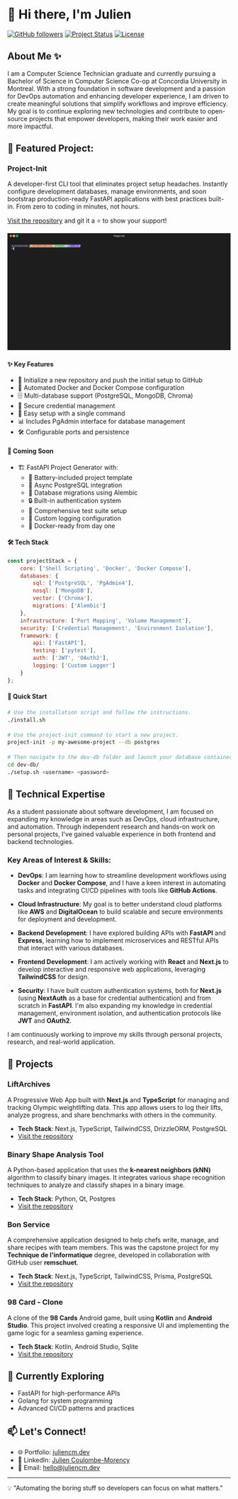 # 👋 Hi there, I'm Julien

[![GitHub followers](https://img.shields.io/github/followers/juliencm-dev?label=Follow&style=social)](https://github.com/juliencm-dev)
[![Project Status](https://img.shields.io/badge/status-active-success.svg)](https://github.com/juliencm-dev/project-init-cli)
[![License](https://img.shields.io/badge/license-MIT-blue.svg)](https://github.com/juliencm-dev/project-init-cli/blob/main/LICENSE)

## About Me ✨
I am a Computer Science Technician graduate and currently pursuing a Bachelor of Science in Computer Science Co-op at Concordia University in Montreal. With a strong foundation in software development and a passion for DevOps automation and enhancing developer experience, I am driven to create meaningful solutions that simplify workflows and improve efficiency. My goal is to continue exploring new technologies and contribute to open-source projects that empower developers, making their work easier and more impactful.

## 🚀 Featured Project:
### Project-Init

A developer-first CLI tool that eliminates project setup headaches. Instantly configure development databases, manage environments, and soon bootstrap production-ready FastAPI applications with best practices built-in. From zero to coding in minutes, not hours.

[Visit the repository](https://github.com/juliencm-dev/project-init-cli) and git it a ⭐ to show your support!


![Project Init CLI Demo](https://raw.githubusercontent.com/juliencm-dev/project-init-cli/main/docs/render1736008111347.gif)

#### ✨ Key Features

- 🚀 Initialize a new repository and push the initial setup to GitHub
- 🐳 Automated Docker and Docker Compose configuration
- 🗄️ Multi-database support (PostgreSQL, MongoDB, Chroma)
- 🔐 Secure credential management
- 🎯 Easy setup with a single command
- 📊 Includes PgAdmin interface for database management
- 🛠️ Configurable ports and persistence

#### 🚧 Coming Soon

- 🏗️ FastAPI Project Generator with:
  - 🔋 Battery-included project template
  - 🐘 Async PostgreSQL integration
  - 🔄 Database migrations using Alembic
  - 🔒 Built-in authentication system
  - 🧪 Comprehensive test suite setup
  - 📝 Custom logging configuration
  - 🐋 Docker-ready from day one

#### 🛠️ Tech Stack

```javascript
const projectStack = {
    core: ['Shell Scripting', 'Docker', 'Docker Compose'],
    databases: {
        sql: ['PostgreSQL', 'PgAdmin4'],
        nosql: ['MongoDB'],
        vector: ['Chroma'],
        migrations: ['Alembic']
    },
    infrastructure: ['Port Mapping', 'Volume Management'],
    security: ['Credential Management', 'Environment Isolation'],
    framework: {
        api: ['FastAPI'],
        testing: ['pytest'],
        auth: ['JWT', 'OAuth2'],
        logging: ['Custom Logger']
    }
};
```

#### 🎯 Quick Start

```bash
# Use the installation script and follow the instructions.
./install.sh

# Use the project-init command to start a new project.
project-init -p my-awesome-project --db postgres

# Then navigate to the dev-db folder and launch your database container!
cd dev-db/
./setup.sh <username> <password>
```

## 💼 Technical Expertise

As a student passionate about software development, I am focused on expanding my knowledge in areas such as DevOps, cloud infrastructure, and automation. Through independent research and hands-on work on personal projects, I've gained valuable experience in both frontend and backend technologies.

### Key Areas of Interest & Skills:
- **DevOps**: I am learning how to streamline development workflows using **Docker** and **Docker Compose**, and I have a keen interest in automating tasks and integrating CI/CD pipelines with tools like **GitHub Actions**.
  
- **Cloud Infrastructure**: My goal is to better understand cloud platforms like **AWS** and **DigitalOcean** to build scalable and secure environments for deployment and development.

- **Backend Development**: I have explored building APIs with **FastAPI** and **Express**, learning how to implement microservices and RESTful APIs that interact with various databases.

- **Frontend Development**: I am actively working with **React** and **Next.js** to develop interactive and responsive web applications, leveraging **TailwindCSS** for design.

- **Security**: I have built custom authentication systems, both for **Next.js** (using **NextAuth** as a base for credential authentication) and from scratch in **FastAPI**. I'm also expanding my knowledge in credential management, environment isolation, and authentication protocols like **JWT** and **OAuth2**.

I am continuously working to improve my skills through personal projects, research, and real-world application.

## 🚀 Projects

### **LiftArchives** 
A Progressive Web App built with **Next.js** and **TypeScript** for managing and tracking Olympic weightlifting data. This app allows users to log their lifts, analyze progress, and share benchmarks with others in the community.
- **Tech Stack**: Next.js, TypeScript, TailwindCSS, DrizzleORM, PostgreSQL
- [Visit the repository](https://github.com/juliencm-dev/liftarchives)

### **Binary Shape Analysis Tool**  
A Python-based application that uses the **k-nearest neighbors (kNN)** algorithm to classify binary images. It integrates various shape recognition techniques to analyze and classify shapes in a binary image. 
- **Tech Stack**: Python, Qt, Postgres
- [Visit the repository](https://github.com/juliencm-dev/BinaryShapeAnalysisTool)

### **Bon Service**  
A comprehensive application designed to help chefs write, manage, and share recipes with team members. This was the capstone project for my **Technique de l'informatique** degree, developed in collaboration with GitHub user **remschuet**.
- **Tech Stack**: Next.js, TypeScript, TailwindCSS, Prisma, PostgreSQL
- [Visit the repository](https://github.com/juliencm-dev/BonService)

### **98 Card - Clone**  
A clone of the **98 Cards** Android game, built using **Kotlin** and **Android Studio**. This project involved creating a responsive UI and implementing the game logic for a seamless gaming experience.
- **Tech Stack**: Kotlin, Android Studio, Sqlite
- [Visit the repository](https://github.com/juliencm-dev/98CardsKotlinClone)


## 🌱 Currently Exploring

- FastAPI for high-performance APIs
- Golang for system programming
- Advanced CI/CD patterns and practices

## 📫 Let's Connect!

- 🌐 Portfolio: [juliencm.dev](https://juliencm.dev)
- 💼 LinkedIn: [Julien Coulombe-Morency](https://linkedin.com/in/juliencm-dev)
- 📧 Email: hello@juliencm.dev

---

💡 "Automating the boring stuff so developers can focus on what matters."
